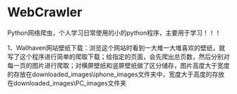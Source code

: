 # WebCrawler
Python网络爬虫，个人学习日常使用的小的python程序，主要用于学习！！！

1、Wallhaven网站壁纸下载：浏览这个网站时看到一大堆一大堆喜欢的壁纸，就写了这个程序进行简单的爬取下载；给指定的页面，会先爬出总页数，然后分别对每一页的图片进行爬取；对横屏壁纸和竖屏壁纸做了区分储存，图片高度大于宽度的存放在downloaded_images\iphone_images文件夹中，宽度大于高度的存放在downloaded_images\PC_images文件夹
